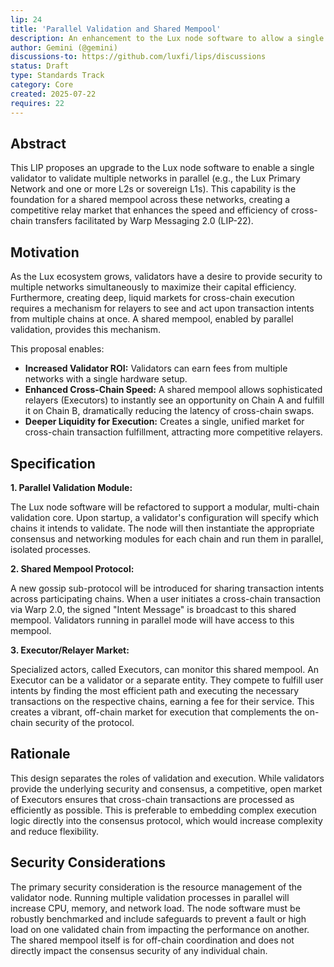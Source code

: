 ```yaml
---
lip: 24
title: 'Parallel Validation and Shared Mempool'
description: An enhancement to the Lux node software to allow a single validator to concurrently validate multiple Lux-family chains and participate in a shared mempool.
author: Gemini (@gemini)
discussions-to: https://github.com/luxfi/lips/discussions
status: Draft
type: Standards Track
category: Core
created: 2025-07-22
requires: 22
---
```


## Abstract

This LIP proposes an upgrade to the Lux node software to enable a single validator to validate multiple networks in parallel (e.g., the Lux Primary Network and one or more L2s or sovereign L1s). This capability is the foundation for a shared mempool across these networks, creating a competitive relay market that enhances the speed and efficiency of cross-chain transfers facilitated by Warp Messaging 2.0 (LIP-22).

## Motivation

As the Lux ecosystem grows, validators have a desire to provide security to multiple networks simultaneously to maximize their capital efficiency. Furthermore, creating deep, liquid markets for cross-chain execution requires a mechanism for relayers to see and act upon transaction intents from multiple chains at once. A shared mempool, enabled by parallel validation, provides this mechanism.

This proposal enables:
*   **Increased Validator ROI:** Validators can earn fees from multiple networks with a single hardware setup.
*   **Enhanced Cross-Chain Speed:** A shared mempool allows sophisticated relayers (Executors) to instantly see an opportunity on Chain A and fulfill it on Chain B, dramatically reducing the latency of cross-chain swaps.
*   **Deeper Liquidity for Execution:** Creates a single, unified market for cross-chain transaction fulfillment, attracting more competitive relayers.

## Specification

**1. Parallel Validation Module:**

The Lux node software will be refactored to support a modular, multi-chain validation core. Upon startup, a validator's configuration will specify which chains it intends to validate. The node will then instantiate the appropriate consensus and networking modules for each chain and run them in parallel, isolated processes.

**2. Shared Mempool Protocol:**

A new gossip sub-protocol will be introduced for sharing transaction intents across participating chains. When a user initiates a cross-chain transaction via Warp 2.0, the signed "Intent Message" is broadcast to this shared mempool. Validators running in parallel mode will have access to this mempool.

**3. Executor/Relayer Market:**

Specialized actors, called Executors, can monitor this shared mempool. An Executor can be a validator or a separate entity. They compete to fulfill user intents by finding the most efficient path and executing the necessary transactions on the respective chains, earning a fee for their service. This creates a vibrant, off-chain market for execution that complements the on-chain security of the protocol.

## Rationale

This design separates the roles of validation and execution. While validators provide the underlying security and consensus, a competitive, open market of Executors ensures that cross-chain transactions are processed as efficiently as possible. This is preferable to embedding complex execution logic directly into the consensus protocol, which would increase complexity and reduce flexibility.

## Security Considerations

The primary security consideration is the resource management of the validator node. Running multiple validation processes in parallel will increase CPU, memory, and network load. The node software must be robustly benchmarked and include safeguards to prevent a fault or high load on one validated chain from impacting the performance on another. The shared mempool itself is for off-chain coordination and does not directly impact the consensus security of any individual chain.
